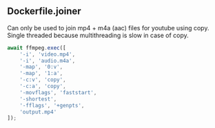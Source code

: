 ## Dockerfile.joiner
Can only be used to join mp4 + m4a (aac) files for youtube using copy. Single threaded because multithreading is slow in case of copy.
```ts
await ffmpeg.exec([
    '-i', 'video.mp4',
    '-i', 'audio.m4a',
    '-map', '0:v',
    '-map', '1:a',
    '-c:v', 'copy',
    '-c:a', 'copy',
    '-movflags', 'faststart',
    '-shortest',
    '-fflags', '+genpts',
    'output.mp4'
]);
```
